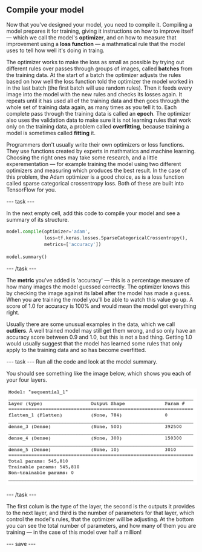 ## Compile your model

Now that you've designed your model, you need to compile it. Compiling a model prepares it for training, giving it instructions on how to improve itself — which we call the model's **optimizer**, and on how to measure that improvement using a **loss function** — a mathmatical rule that the model uses to tell how well it's doing in traing. 

The optimizer works to make the loss as small as possible by trying out different rules over passes through groups of images, called **batches** from the training data. At the start of a batch the optimizer adjusts the rules based on how well the loss function told the optimizer the model worked in in the last batch (the first batch will use random rules). Then it feeds every image into the model with the new rules and checks its losses again. It repeats until it has used all of the training data and then goes through the whole set of training data again, as many times as you tell it to. Each complete pass through the training data is called an **epoch**. The optimizer also uses the validation data to make sure it is not learning rules that work only on the training data, a problem called **overfitting**, because training a model is sometimes called **fitting** it.

Programmers don't usually write their own optimizers or loss functions. They use functions created by experts in mathmatics and machine learning. Choosing the right ones may take some research, and a little experementation — for example training the model using two different optimizers and measuring which produces the best result. In the case of this problem, the Adam optimizer is a good choice, as is a loss function called sparse categorical crossentropy loss. Both of these are built into TensorFlow for you.

--- task ---

In the next empty cell, add this code to compile your model and see a summary of its structure.

```python
model.compile(optimizer='adam',
              loss=tf.keras.losses.SparseCategoricalCrossentropy(),
              metrics=['accuracy'])

model.summary()
```

--- /task ---

The **metric** you've added is 'accuracy' — this is a percentage mesuare of how many images the model guessed correctly. The optimizer knows this by checking the image against its label after the model has made a guess. When you are training the model you'll be able to watch this value go up. A score of 1.0 for accuracy is 100% and would mean the model got everything right. 

Usually there are some unusual examples in the data, which we call **outliers**. A well trained model may still get them wrong, and so only have an accuracy score between 0.9 and 1.0, but this is not a bad thing. Getting 1.0 would usually suggest that the model has learned some rules that only apply to the training data and so has become overfitted.

--- task ---
Run all the code and look at the model summary.

You should see something like the image below, which shows you each of your four layers. 

![The summary table produced by model.summary() in the Colab notebook](images/model_summary.png)

--- /task ---

The first colum is the type of the layer, the second is the outputs it provides to the next layer, and third is the number of parameters for that layer, which control the model's rules, that the optimizer will be adjusting. At the bottom you can see the total number of parameters, and how many of them you are training — in the case of this model over half a million!

--- save ---